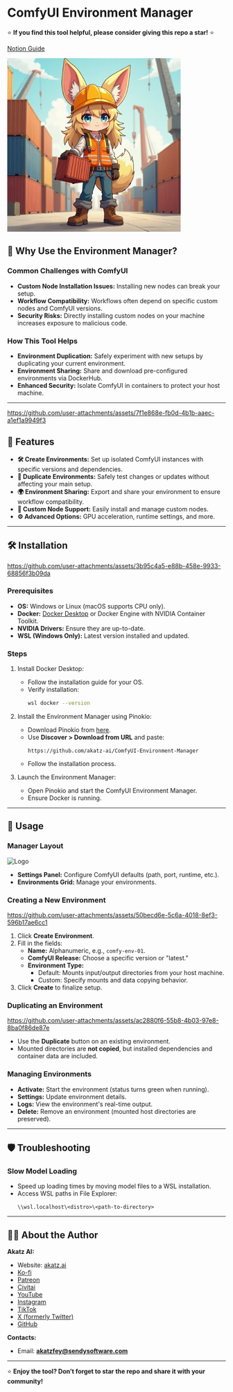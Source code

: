 # **ComfyUI Environment Manager**

⭐ **If you find this tool helpful, please consider giving this repo a star!** ⭐


[Notion Guide](https://cyber-damselfly-b6c.notion.site/ComfyUI-Environment-Manager-14ffd5b1ca3b804abafbdb4bd6b8068e)

<img src="assets/icon.png" alt="Logo" width="400"/>

## 🌟 **Why Use the Environment Manager?**

### **Common Challenges with ComfyUI**

- **Custom Node Installation Issues:** Installing new nodes can break your setup.
- **Workflow Compatibility:** Workflows often depend on specific custom nodes and ComfyUI versions.
- **Security Risks:** Directly installing custom nodes on your machine increases exposure to malicious code.

### **How This Tool Helps**

- **Environment Duplication:** Safely experiment with new setups by duplicating your current environment.
- **Environment Sharing:** Share and download pre-configured environments via DockerHub.
- **Enhanced Security:** Isolate ComfyUI in containers to protect your host machine.

---

https://github.com/user-attachments/assets/7f1e868e-fb0d-4b1b-aaec-a1ef1a9949f3

## 🚀 **Features**

- **🛠️ Create Environments:** Set up isolated ComfyUI instances with specific versions and dependencies.
- **📑 Duplicate Environments:** Safely test changes or updates without affecting your main setup.
- **🌍 Environment Sharing:** Export and share your environment to ensure workflow compatibility.
- **🔧 Custom Node Support:** Easily install and manage custom nodes.
- **⚙️ Advanced Options:** GPU acceleration, runtime settings, and more.

---

## 🛠️ **Installation**

https://github.com/user-attachments/assets/3b95c4a5-e88b-458e-9933-68856f3b09da

### **Prerequisites**

- **OS:** Windows or Linux (macOS supports CPU only).
- **Docker:** [Docker Desktop](https://www.docker.com/products/docker-desktop) or Docker Engine with NVIDIA Container Toolkit.
- **NVIDIA Drivers:** Ensure they are up-to-date.
- **WSL (Windows Only):** Latest version installed and updated.

### **Steps**

1. Install Docker Desktop:
   - Follow the installation guide for your OS.
   - Verify installation:
     ```bash
     wsl docker --version
     ```

2. Install the Environment Manager using Pinokio:
   - Download Pinokio from [here](https://program.pinokio.computer/#/?id=install).
   - Use **Discover > Download from URL** and paste:
     ```
     https://github.com/akatz-ai/ComfyUI-Environment-Manager
     ```
   - Follow the installation process.

3. Launch the Environment Manager:
   - Open Pinokio and start the ComfyUI Environment Manager.
   - Ensure Docker is running.

---

## 📖 **Usage**

### **Manager Layout**

<img src="https://github.com/user-attachments/assets/b445b923-3b7f-4675-9ea1-c57904f65597" alt="Logo" width="60%"/>

- **Settings Panel:** Configure ComfyUI defaults (path, port, runtime, etc.).
- **Environments Grid:** Manage your environments.

### **Creating a New Environment**

https://github.com/user-attachments/assets/50becd6e-5c6a-4018-8ef3-596b17ae6cc1

1. Click **Create Environment**.
2. Fill in the fields:
   - **Name:** Alphanumeric, e.g., `comfy-env-01`.
   - **ComfyUI Release:** Choose a specific version or "latest."
   - **Environment Type:**
     - Default: Mounts input/output directories from your host machine.
     - Custom: Specify mounts and data copying behavior.
3. Click **Create** to finalize setup.

### **Duplicating an Environment**

https://github.com/user-attachments/assets/ac2880f6-55b8-4b03-97e8-8ba0f86de87e

- Use the **Duplicate** button on an existing environment.
- Mounted directories are **not copied**, but installed dependencies and container data are included.

### **Managing Environments**

- **Activate:** Start the environment (status turns green when running).
- **Settings:** Update environment details.
- **Logs:** View the environment's real-time output.
- **Delete:** Remove an environment (mounted host directories are preserved).



---

## 🛡️ **Troubleshooting**

### Slow Model Loading

- Speed up loading times by moving model files to a WSL installation.
- Access WSL paths in File Explorer:
  ```
  \\wsl.localhost\<distro>\<path-to-directory>
  ```

---

## 👨‍💻 **About the Author**

**Akatz AI:**

- Website: [akatz.ai](https://akatz.ai/)
- [Ko-fi](https://ko-fi.com/akatz)
- [Patreon](http://patreon.com/Akatz)
- [Civitai](https://civitai.com/user/akatz)
- [YouTube](https://www.youtube.com/@akatz_ai)
- [Instagram](https://www.instagram.com/akatz.ai/)
- [TikTok](https://www.tiktok.com/@akatz_ai)
- [X (formerly Twitter)](https://x.com/akatz_ai)
- [GitHub](https://github.com/akatz-ai)

**Contacts:**

- Email: **akatzfey@sendysoftware.com**

---

⭐ **Enjoy the tool? Don’t forget to star the repo and share it with your community!**
